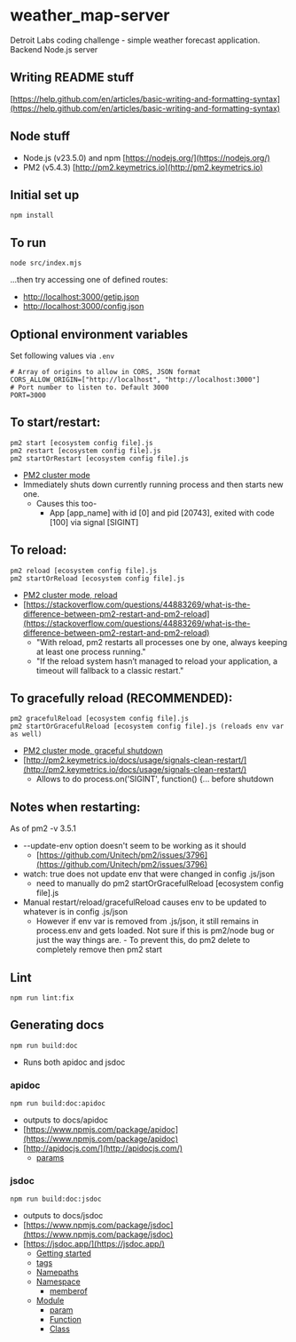 # weather_map-server

Detroit Labs coding challenge - simple weather forecast application. Backend Node.js server

## Writing README stuff

[https://help.github.com/en/articles/basic-writing-and-formatting-syntax](https://help.github.com/en/articles/basic-writing-and-formatting-syntax)

## Node stuff

- Node.js (v23.5.0) and npm [https://nodejs.org/](https://nodejs.org/)
- PM2 (v5.4.3) [http://pm2.keymetrics.io](http://pm2.keymetrics.io)

## Initial set up

```
npm install
```

## To run

```
node src/index.mjs
```

...then try accessing one of defined routes:

- [http://localhost:3000/getip.json](http://localhost:3000/getip.json)
- [http://localhost:3000/config.json](http://localhost:3000/config.json)

## Optional environment variables

Set following values via <code>.env</code>

```
# Array of origins to allow in CORS, JSON format
CORS_ALLOW_ORIGIN=["http://localhost", "http://localhost:3000"]
# Port number to listen to. Default 3000
PORT=3000
```

## To start/restart:

```
pm2 start [ecosystem config file].js
pm2 restart [ecosystem config file].js
pm2 startOrRestart [ecosystem config file].js
```

- [PM2 cluster mode](http://pm2.keymetrics.io/docs/usage/cluster-mode)
- Immediately shuts down currently running process and then starts new one.
  - Causes this too-
    - App [app_name] with id [0] and pid [20743], exited with code [100] via signal [SIGINT]

## To reload:

```
pm2 reload [ecosystem config file].js
pm2 startOrReload [ecosystem config file].js
```

- [PM2 cluster mode, reload](http://pm2.keymetrics.io/docs/usage/cluster-mode/#reload)
- [https://stackoverflow.com/questions/44883269/what-is-the-difference-between-pm2-restart-and-pm2-reload](https://stackoverflow.com/questions/44883269/what-is-the-difference-between-pm2-restart-and-pm2-reload)
  - "With reload, pm2 restarts all processes one by one, always keeping at least one process running."
  - "If the reload system hasn’t managed to reload your application, a timeout will fallback to a classic restart."

## To gracefully reload (RECOMMENDED):

```
pm2 gracefulReload [ecosystem config file].js
pm2 startOrGracefulReload [ecosystem config file].js (reloads env var as well)
```

- [PM2 cluster mode, graceful shutdown](http://pm2.keymetrics.io/docs/usage/cluster-mode/#graceful-shutdown)
- [http://pm2.keymetrics.io/docs/usage/signals-clean-restart/](http://pm2.keymetrics.io/docs/usage/signals-clean-restart/)
  - Allows to do process.on('SIGINT', function() {... before shutdown

## Notes when restarting:

As of pm2 -v 3.5.1

- --update-env option doesn't seem to be working as it should
  - [https://github.com/Unitech/pm2/issues/3796](https://github.com/Unitech/pm2/issues/3796)
- watch: true does not update env that were changed in config .js/json
  - need to manually do pm2 startOrGracefulReload [ecosystem config file].js
- Manual restart/reload/gracefulReload causes env to be updated to whatever is in config .js/json
  - However if env var is removed from .js/json, it still remains in process.env and gets loaded.
    Not sure if this is pm2/node bug or just the way things are. - To prevent this, do pm2 delete to completely remove then pm2 start

## Lint

```
npm run lint:fix
```

## Generating docs

```
npm run build:doc
```

- Runs both apidoc and jsdoc

### apidoc

```
npm run build:doc:apidoc
```

- outputs to docs/apidoc
- [https://www.npmjs.com/package/apidoc](https://www.npmjs.com/package/apidoc)
- [http://apidocjs.com/](http://apidocjs.com/)
  - [params](http://apidocjs.com/#params)

### jsdoc

```
npm run build:doc:jsdoc
```

- outputs to docs/jsdoc
- [https://www.npmjs.com/package/jsdoc](https://www.npmjs.com/package/jsdoc)
- [https://jsdoc.app/](https://jsdoc.app/)
  - [Getting started](https://jsdoc.app/about-getting-started.html)
  - [tags](https://jsdoc.app/tags-example.html)
  - [Namepaths](https://jsdoc.app/about-namepaths.html)
  - [Namespace](https://jsdoc.app/tags-namespace.html)
    - [memberof](https://jsdoc.app/tags-memberof.html)
  - [Module](https://jsdoc.app/tags-module.html)
    - [param](https://jsdoc.app/tags-param.html)
    - [Function](https://jsdoc.app/tags-function.html)
    - [Class](https://jsdoc.app/tags-class.html)
